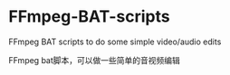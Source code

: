 # FFmpeg-BAT-scripts
FFmpeg BAT scripts to do some simple video/audio edits

FFmpeg bat脚本，可以做一些简单的音视频编辑
